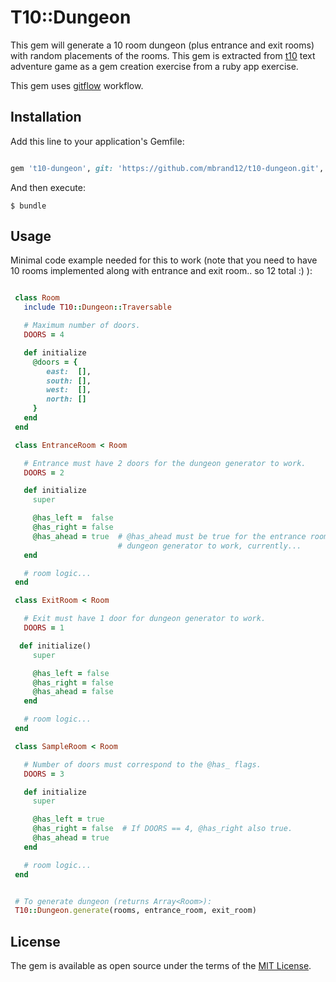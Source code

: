 # T10::Dungeon

This gem will generate a 10 room dungeon (plus entrance and exit rooms) with
random placements of the rooms. This gem is extracted from
[t10](https://github.com/mbrand12/t10) text adventure game as a gem creation
exercise from a ruby app exercise.

This gem uses [gitflow](https://github.com/petervanderdoes/gitflow-avh) workflow.

## Installation

Add this line to your application's Gemfile:

```ruby

gem 't10-dungeon', git: 'https://github.com/mbrand12/t10-dungeon.git', branch: 'develop'

```

And then execute:

    $ bundle

## Usage

Minimal code example needed for this to work (note that you need to have 10
rooms implemented along with entrance and exit room.. so 12 total :) ):

```ruby

 class Room
   include T10::Dungeon::Traversable

   # Maximum number of doors.
   DOORS = 4

   def initialize
     @doors = {
        east:  [],
        south: [],
        west:  [],
        north: []
     }
   end
 end

 class EntranceRoom < Room

   # Entrance must have 2 doors for the dungeon generator to work.
   DOORS = 2

   def initialize
     super

     @has_left =  false
     @has_right = false
     @has_ahead = true  # @has_ahead must be true for the entrance room for
                        # dungeon generator to work, currently...
   end

   # room logic...
 end

 class ExitRoom < Room

   # Exit must have 1 door for dungeon generator to work.
   DOORS = 1

  def initialize()
     super

     @has_left = false
     @has_right = false
     @has_ahead = false
   end

   # room logic...
 end

 class SampleRoom < Room

   # Number of doors must correspond to the @has_ flags.
   DOORS = 3

   def initialize
     super

     @has_left = true
     @has_right = false  # If DOORS == 4, @has_right also true.
     @has_ahead = true
   end

   # room logic...
 end


 # To generate dungeon (returns Array<Room>):
 T10::Dungeon.generate(rooms, entrance_room, exit_room)

```
## License

The gem is available as open source under the terms of the [MIT
License](http://opensource.org/licenses/MIT).

